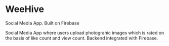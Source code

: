# WeeHive
Social Media App. Built on Firebase

Social Media App where users upload photograhic images which is rated on the basis of like count and view count. 
Backend integrated with Firebase.
